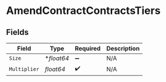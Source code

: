 # AmendContractContractsTiers


## Fields

| Field              | Type               | Required           | Description        |
| ------------------ | ------------------ | ------------------ | ------------------ |
| `Size`             | **float64*         | :heavy_minus_sign: | N/A                |
| `Multiplier`       | *float64*          | :heavy_check_mark: | N/A                |